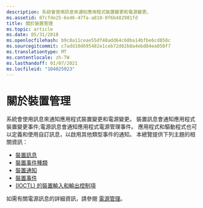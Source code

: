 ```yaml
---
description: 系統會使用訊息來通知應用程式裝置變更和電源變更。
ms.assetid: 07cfde25-6e46-47fa-a810-0f6b482981fd
title: 關於裝置管理
ms.topic: article
ms.date: 05/31/2018
ms.openlocfilehash: b9c8a11ceae55df48add64c68ba14bfbe6cd858c
ms.sourcegitcommit: c7add10d695482e1ceb72d62b8a4ebd84ea050f7
ms.translationtype: MT
ms.contentlocale: zh-TW
ms.lasthandoff: 01/07/2021
ms.locfileid: "104025923"
---
```

# <a name="about-device-management"></a>關於裝置管理

系統會使用訊息來通知應用程式裝置變更和電源變更。 裝置訊息會通知應用程式裝置變更事件;電源訊息會通知應用程式電源管理事件。 應用程式和驅動程式也可以定義和使用自訂訊息，以啟用其他類型事件的通知。 本總覽提供下列主題的相關資訊：

-   [裝置訊息](device-messages.md)
-   [裝置事件種類](device-event-types.md)
-   [裝置通知](device-notifications.md)
-   [裝置事件](device-events.md)
-   [ (IOCTL) 的裝置輸入和輸出控制項 ](device-input-and-output-control-ioctl-.md)

如需有關電源訊息的詳細資訊，請參閱 [電源管理](/windows/desktop/Power/power-management-portal)。

 

 
